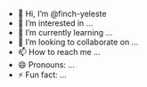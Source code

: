 - 👋 Hi, I’m @finch-yeleste
- 👀 I’m interested in ...
- 🌱 I’m currently learning ...
- 💞️ I’m looking to collaborate on ...
- 📫 How to reach me ...
- 😄 Pronouns: ...
- ⚡ Fun fact: ...

<!---
finch-yeleste/finch-yeleste is a ✨ special ✨ repository because its `README.md` (this file) appears on your GitHub profile.
You can click the Preview link to take a look at your changes.
--->
